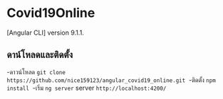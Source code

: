 # Covid19Online

[Angular CLI] version 9.1.1.

## ดาน์โหลดและติดตั้ง
-ดาวน์โหลด `git clone https://github.com/nice159123/angular_covid19_online.git`&nbsp;
-ติดตั้ง `npm install`&nbsp;
-เริ่ม `ng server` server `http://localhost:4200/`&nbsp;
